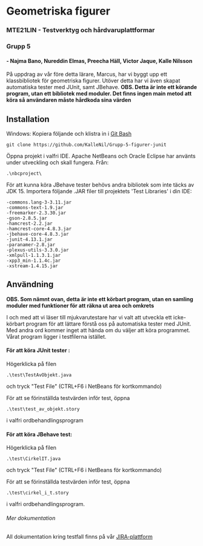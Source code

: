 # Geometriska figurer #

### MTE21LIN - Testverktyg och hårdvaruplattformar ####
### Grupp 5 ### 
#### - Najma Bano, Nureddin Elmas, Preecha Häll, Victor Jaque, Kalle Nilsson ###


På uppdrag av vår före detta lärare, Marcus, har vi byggt upp ett klassbibliotek för geometriska figurer.
Utöver detta har vi även skapat automatiska tester med JUnit, samt JBehave.
__OBS. Detta är inte ett körande program, utan ett bibliotek med moduler. Det finns ingen main metod att köra så användaren måste hårdkoda sina värden__

## Installation ##
Windows:
Kopiera följande och klistra in i [Git Bash](https://git-scm.com/downloads)
 
`git clone https://github.com/KalleNil/Grupp-5-figurer-junit`

Öppna projekt i valfri IDE. Apache NetBeans och Oracle Eclipse har använts under utveckling och skall fungera.
Från:
 
`.\nbcproject\`

För att kunna köra JBehave tester behövs andra bibliotek som inte täcks av JDK 15.
Importera följande .JAR filer till projektets 'Test Libraries' i din IDE:
 

```-commons.io.2.8.0.jar
-commons.lang-3-3.11.jar
-commons-text-1.9.jar
-freemarker-2.3.30.jar
-gson-2.8.5.jar
-hamcrest-2.2.jar
-hamcrest-core-4.8.3.jar
-jbehave-core-4.8.3.jar
-junit-4.13.1.jar
-paranamer-2.8.jar
-plexus-utils-3.3.0.jar
-xmlpull-1.1.3.1.jar
-xpp3_min-1.1.4c.jar
-xstream-1.4.15.jar
```
## Användning ##
__OBS. Som nämnt ovan, detta är inte ett körbart program, utan en samling moduler med funktioner för att räkna ut area och omkrets__

I och med att vi läser till mjukvarutestare har vi valt att utveckla ett 
 icke-körbart program för att lättare förstå oss på automatiska tester med JUnit.
Med andra ord kommer inget att hända om du väljer att köra programmet. 
Vårat program ligger i testfilerna istället.
 
#### För att köra JUnit tester : ####
Högerklicka på filen 
 

`.\test\TestAvObjekt.java`


och tryck "Test File" (CTRL+F6 i NetBeans för kortkommando)
 
För att se förinställda testvärden inför test, öppna 
 

`.\test\test_av_objekt.story
`
 
 i valfri ordbehandlingsprogram

#### För att köra JBehave test: ####
Högerklicka på filen

`
.\test\CirkelIT.java
`

och tryck "Test File" (CTRL+F6 i NetBeans för kortkommando)

För att se förinställda testvärden inför test, öppna 

`
.\test\cirkel_i_t.story
`

i valfri ordbehandlingsprogram.

###### Mer dokumentation ######
All dokumentation kring testfall finns på vår [JIRA-plattform](https://team-1617087125307.atlassian.net/secure/RapidBoard.jspa?rapidView=2&projectKey=GGEZ)
